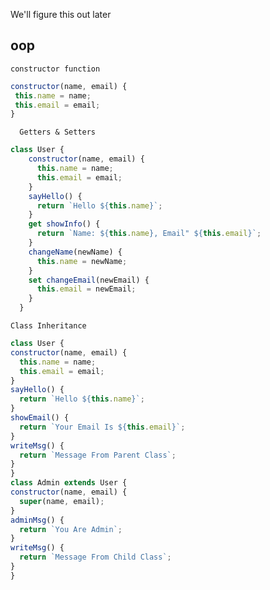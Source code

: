We'll figure this out later
## oop

`constructor function`
``` javascript
constructor(name, email) {
 this.name = name;
 this.email = email;
}
```
`  Getters & Setters`

``` javascript
class User {
	constructor(name, email) {
	  this.name = name;
	  this.email = email;
	}
	sayHello() {
	  return `Hello ${this.name}`;
	}
	get showInfo() {
	  return `Name: ${this.name}, Email" ${this.email}`;
	}
	changeName(newName) {
	  this.name = newName;
	}
	set changeEmail(newEmail) {
	  this.email = newEmail;
	}
  }
```

  `Class Inheritance`

  ``` javascript
  class User {
  constructor(name, email) {
    this.name = name;
    this.email = email;
  }
  sayHello() {
    return `Hello ${this.name}`;
  }
  showEmail() {
    return `Your Email Is ${this.email}`;
  }
  writeMsg() {
    return `Message From Parent Class`;
  }
}
class Admin extends User {
  constructor(name, email) {
    super(name, email);
  }
  adminMsg() {
    return `You Are Admin`;
  }
  writeMsg() {
    return `Message From Child Class`;
  }
}
```

